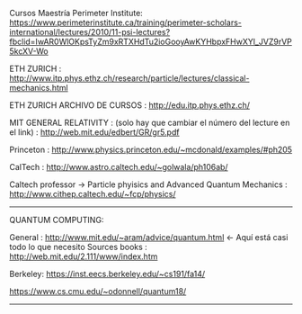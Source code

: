 Cursos Maestría Perimeter Institute: https://www.perimeterinstitute.ca/training/perimeter-scholars-international/lectures/2010/11-psi-lectures?fbclid=IwAR0WlOKpsTyZm9xRTXHdTu2ioGooyAwKYHbpxFHwXYl_JVZ9rVP5kcXV-Wo

ETH ZURICH : http://www.itp.phys.ethz.ch/research/particle/lectures/classical-mechanics.html

ETH ZURICH ARCHIVO DE CURSOS : http://edu.itp.phys.ethz.ch/

MIT GENERAL RELATIVITY : (solo hay que cambiar el número del lecture en el link) : http://web.mit.edu/edbert/GR/gr5.pdf

Princeton : http://www.physics.princeton.edu/~mcdonald/examples/#ph205

CalTech : http://www.astro.caltech.edu/~golwala/ph106ab/

Caltech professor -> Particle phyisics and Advanced Quantum Mechanics : http://www.cithep.caltech.edu/~fcp/physics/

----------------------------------------------------------------------------------------------------------
QUANTUM COMPUTING:

General : http://www.mit.edu/~aram/advice/quantum.html  <- Aquí está casi todo lo que necesito 
Sources books : http://web.mit.edu/2.111/www/index.htm

Berkeley: https://inst.eecs.berkeley.edu/~cs191/fa14/  

https://www.cs.cmu.edu/~odonnell/quantum18/

----------------------------------------------------------------------------------------------------------
